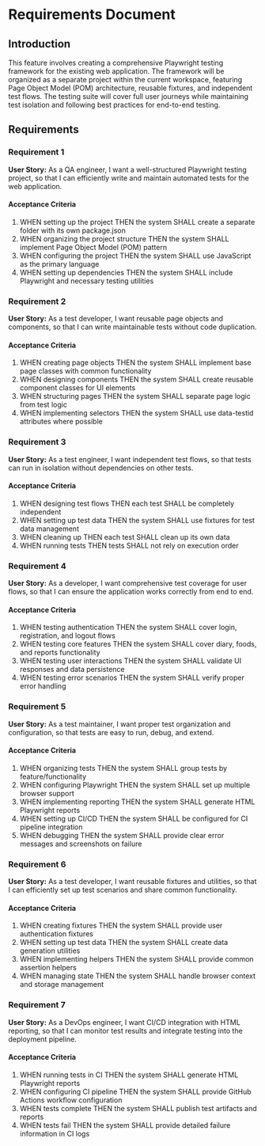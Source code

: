 # Requirements Document

## Introduction

This feature involves creating a comprehensive Playwright testing framework for the existing web application. The framework will be organized as a separate project within the current workspace, featuring Page Object Model (POM) architecture, reusable fixtures, and independent test flows. The testing suite will cover full user journeys while maintaining test isolation and following best practices for end-to-end testing.

## Requirements

### Requirement 1

**User Story:** As a QA engineer, I want a well-structured Playwright testing project, so that I can efficiently write and maintain automated tests for the web application.

#### Acceptance Criteria

1. WHEN setting up the project THEN the system SHALL create a separate folder with its own package.json
2. WHEN organizing the project structure THEN the system SHALL implement Page Object Model (POM) pattern
3. WHEN configuring the project THEN the system SHALL use JavaScript as the primary language
4. WHEN setting up dependencies THEN the system SHALL include Playwright and necessary testing utilities

### Requirement 2

**User Story:** As a test developer, I want reusable page objects and components, so that I can write maintainable tests without code duplication.

#### Acceptance Criteria

1. WHEN creating page objects THEN the system SHALL implement base page classes with common functionality
2. WHEN designing components THEN the system SHALL create reusable component classes for UI elements
3. WHEN structuring pages THEN the system SHALL separate page logic from test logic
4. WHEN implementing selectors THEN the system SHALL use data-testid attributes where possible

### Requirement 3

**User Story:** As a test engineer, I want independent test flows, so that tests can run in isolation without dependencies on other tests.

#### Acceptance Criteria

1. WHEN designing test flows THEN each test SHALL be completely independent
2. WHEN setting up test data THEN the system SHALL use fixtures for test data management
3. WHEN cleaning up THEN each test SHALL clean up its own data
4. WHEN running tests THEN tests SHALL not rely on execution order

### Requirement 4

**User Story:** As a developer, I want comprehensive test coverage for user flows, so that I can ensure the application works correctly from end to end.

#### Acceptance Criteria

1. WHEN testing authentication THEN the system SHALL cover login, registration, and logout flows
2. WHEN testing core features THEN the system SHALL cover diary, foods, and reports functionality
3. WHEN testing user interactions THEN the system SHALL validate UI responses and data persistence
4. WHEN testing error scenarios THEN the system SHALL verify proper error handling

### Requirement 5

**User Story:** As a test maintainer, I want proper test organization and configuration, so that tests are easy to run, debug, and extend.

#### Acceptance Criteria

1. WHEN organizing tests THEN the system SHALL group tests by feature/functionality
2. WHEN configuring Playwright THEN the system SHALL set up multiple browser support
3. WHEN implementing reporting THEN the system SHALL generate HTML Playwright reports
4. WHEN setting up CI/CD THEN the system SHALL be configured for CI pipeline integration
5. WHEN debugging THEN the system SHALL provide clear error messages and screenshots on failure

### Requirement 6

**User Story:** As a test developer, I want reusable fixtures and utilities, so that I can efficiently set up test scenarios and share common functionality.

#### Acceptance Criteria

1. WHEN creating fixtures THEN the system SHALL provide user authentication fixtures
2. WHEN setting up test data THEN the system SHALL create data generation utilities
3. WHEN implementing helpers THEN the system SHALL provide common assertion helpers
4. WHEN managing state THEN the system SHALL handle browser context and storage management

### Requirement 7

**User Story:** As a DevOps engineer, I want CI/CD integration with HTML reporting, so that I can monitor test results and integrate testing into the deployment pipeline.

#### Acceptance Criteria

1. WHEN running tests in CI THEN the system SHALL generate HTML Playwright reports
2. WHEN configuring CI pipeline THEN the system SHALL provide GitHub Actions workflow configuration
3. WHEN tests complete THEN the system SHALL publish test artifacts and reports
4. WHEN tests fail THEN the system SHALL provide detailed failure information in CI logs